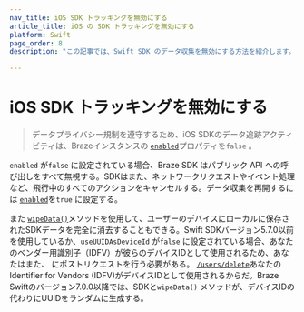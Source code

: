 ```yaml
---
nav_title: iOS SDK トラッキングを無効にする
article_title: iOS の SDK トラッキングを無効にする
platform: Swift
page_order: 8
description: "この記事では、Swift SDK のデータ収集を無効にする方法を紹介します。"

---
```


# iOS SDK トラッキングを無効にする

> データプライバシー規制を遵守するため、iOS SDKのデータ追跡アクティビティは、Brazeインスタンスの [`enabled`](https://braze-inc.github.io/braze-swift-sdk/documentation/brazekit/braze/enabled)プロパティを`false` 。 

`enabled` が`false` に設定されている場合、Braze SDK はパブリック API への呼び出しをすべて無視する。SDKはまた、ネットワークリクエストやイベント処理など、飛行中のすべてのアクションをキャンセルする。データ収集を再開するには [`enabled`](https://braze-inc.github.io/braze-swift-sdk/documentation/brazekit/braze/enabled/)を`true` に設定する。

また [`wipeData()`](https://braze-inc.github.io/braze-swift-sdk/documentation/brazekit/braze/wipedata())メソッドを使用して、ユーザーのデバイスにローカルに保存されたSDKデータを完全に消去することもできる。Swift SDKバージョン5.7.0以前を使用しているか、`useUUIDAsDeviceId` が`false` に設定されている場合、あなたのベンダー用識別子（IDFV）が彼らのデバイスIDとして使用されるため、あなたはまた、 にポストリクエストを行う必要がある。 [`/users/delete`]({{site.baseurl}}/api/endpoints/user_data/post_user_delete/)あなたのIdentifier for Vendors (IDFV)がデバイスIDとして使用されるからだ。Braze Swiftのバージョン7.0.0以降では、SDKと`wipeData()` メソッドが、デバイスIDの代わりにUUIDをランダムに生成する。
